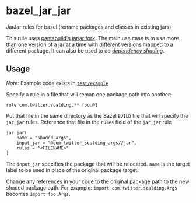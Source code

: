 # bazel_jar_jar

JarJar rules for bazel (rename packages and classes in existing jars)

This rule uses [pantsbuild's jarjar fork](https://github.com/pantsbuild/jarjar).
The main use case is to use more than one version of a jar at a time with different versions mapped to a different package. It can also be used to do [*dependency shading*](https://softwareengineering.stackexchange.com/questions/297276/what-is-a-shaded-java-dependency).


## Usage

_Note_: Example code exists in [`test/example`](/test/example)

Specify a rule in a file that will remap one package path into another:

```
rule com.twitter.scalding.** foo.@1
```

Put that file in the same directory as the Bazel `BUILD` file that will specify the `jar_jar` rules. Reference that file in the `rules` field of the `jar_jar` rule

```
jar_jar(
    name = "shaded_args",
    input_jar = "@com_twitter_scalding_args//jar",
    rules = "<FILENAME>"
)
```

The `input_jar` specifies the package that will be relocated. `name` is the target label to be used in place of the original package target.


Change any references in your code to the original package path to the new shaded package path. For example: `import com.twitter.scalding.Args` becomes `import foo.Args`.

